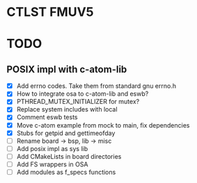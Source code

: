 # CTLST FMUV5

# TODO

## POSIX impl with c-atom-lib
- [x] Add errno codes. Take them from standard gnu errno.h
- [x] How to integrate osa to c-atom-lib and eswb?
- [x] PTHREAD_MUTEX_INITIALIZER for mutex?
- [x] Replace system includes with local
- [x] Comment eswb tests
- [x] Move c-atom example from mock to main, fix dependencies
- [x] Stubs for getpid and gettimeofday
- [ ] Rename board -> bsp, lib -> misc
- [ ] Add posix impl as sys lib
- [ ] Add CMakeLists in board directories
- [ ] Add FS wrappers in OSA
- [ ] Add modules as f_specs functions
